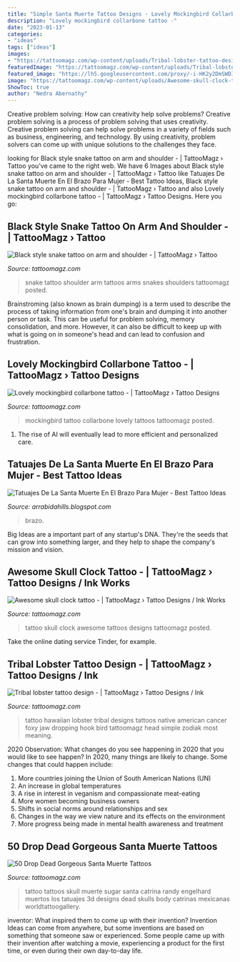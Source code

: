 ```yaml
---
title: "Simple Santa Muerte Tattoo Designs - Lovely Mockingbird Collarbone Tattoo -"
description: "Lovely mockingbird collarbone tattoo -"
date: "2023-01-13"
categories:
- "ideas"
tags: ["ideas"]
images:
- "https://tattoomagz.com/wp-content/uploads/Tribal-lobster-tattoo-design.jpg"
featuredImage: "https://tattoomagz.com/wp-content/uploads/Tribal-lobster-tattoo-design.jpg"
featured_image: "https://lh5.googleusercontent.com/proxy/-i-HK2y2DmSWDIeC0aWgDq7PYN25votQXndIiCvRGfdcm51TURtFigdK9bxsnXJGvN08vtrXpaDuWjkoH4dVCUHAgiAKZmThPKwH6TIwQkA_taVp0CCew0TyQGHTPprb=w1200-h630-p-k-no-nu"
image: "https://tattoomagz.com/wp-content/uploads/Awesome-skull-clock-tattoo-674x900.jpg"
ShowToc: true
author: "Nedra Abernathy"
---
```



Creative problem solving: How can creativity help solve problems?
Creative problem solving is a process of problem solving that uses creativity. Creative problem solving can help solve problems in a variety of fields such as business, engineering, and technology. By using creativity, problem solvers can come up with unique solutions to the challenges they face.

	

		
looking for Black style snake tattoo on arm and shoulder - | TattooMagz › Tattoo you've came to the right web. We have 6 Images about Black style snake tattoo on arm and shoulder - | TattooMagz › Tattoo like Tatuajes De La Santa Muerte En El Brazo Para Mujer - Best Tattoo Ideas, Black style snake tattoo on arm and shoulder - | TattooMagz › Tattoo and also Lovely mockingbird collarbone tattoo - | TattooMagz › Tattoo Designs. Here you go:
		
    
## Black Style Snake Tattoo On Arm And Shoulder - | TattooMagz › Tattoo

<img loading=lazy src="https://tattoomagz.com/wp-content/uploads/Tattoos/Black-style-snake-tattoo-on-arm-and-shoulder-601x900.jpg" onerror="this.onerror=null;this.src='https://tse1.mm.bing.net/th?id=OIP.LsHPBona-i94EisDmIAORgHaLF&amp;pid=15.1';" alt="Black style snake tattoo on arm and shoulder - | TattooMagz › Tattoo">

_Source: tattoomagz.com_

>snake tattoo shoulder arm tattoos arms snakes shoulders tattoomagz posted. 

	

Brainstroming (also known as brain dumping) is a term used to describe the process of taking information from one's brain and dumping it into another person or task. This can be useful for problem solving, memory consolidation, and more. However, it can also be difficult to keep up with what is going on in someone's head and can lead to confusion and frustration.

    
## Lovely Mockingbird Collarbone Tattoo - | TattooMagz › Tattoo Designs

<img loading=lazy src="https://tattoomagz.com/wp-content/uploads/Lovely-mockingbird-collarbone-tattoo.jpg" onerror="this.onerror=null;this.src='https://tse4.mm.bing.net/th?id=OIP.tBRNcFz1OTwkG-CiauBEugHaE8&amp;pid=15.1';" alt="Lovely mockingbird collarbone tattoo - | TattooMagz › Tattoo Designs">

_Source: tattoomagz.com_

>mockingbird tattoo collarbone lovely tattoos tattoomagz posted. 

	

1. The rise of AI will eventually lead to more efficient and personalized care. 

    
## Tatuajes De La Santa Muerte En El Brazo Para Mujer - Best Tattoo Ideas

<img loading=lazy src="https://lh5.googleusercontent.com/proxy/-i-HK2y2DmSWDIeC0aWgDq7PYN25votQXndIiCvRGfdcm51TURtFigdK9bxsnXJGvN08vtrXpaDuWjkoH4dVCUHAgiAKZmThPKwH6TIwQkA_taVp0CCew0TyQGHTPprb=w1200-h630-p-k-no-nu" onerror="this.onerror=null;this.src='https://tse2.mm.bing.net/th?id=OIP.sZqhO8ng2rg93Sy-rhHQiwAAAA&amp;pid=15.1';" alt="Tatuajes De La Santa Muerte En El Brazo Para Mujer - Best Tattoo Ideas">

_Source: arrabidahills.blogspot.com_

>brazo. 

	

Big Ideas are a important part of any startup's DNA. They're the seeds that can grow into something larger, and they help to shape the company's mission and vision.

    
## Awesome Skull Clock Tattoo - | TattooMagz › Tattoo Designs / Ink Works

<img loading=lazy src="https://tattoomagz.com/wp-content/uploads/Awesome-skull-clock-tattoo-674x900.jpg" onerror="this.onerror=null;this.src='https://tse4.mm.bing.net/th?id=OIP.BtUSLreiKtezlraARzhrTgHaJ4&amp;pid=15.1';" alt="Awesome skull clock tattoo - | TattooMagz › Tattoo Designs / Ink Works">

_Source: tattoomagz.com_

>tattoo skull clock awesome tattoos designs tattoomagz posted. 

	

Take the online dating service Tinder, for example.

    
## Tribal Lobster Tattoo Design - | TattooMagz › Tattoo Designs / Ink

<img loading=lazy src="https://tattoomagz.com/wp-content/uploads/Tribal-lobster-tattoo-design.jpg" onerror="this.onerror=null;this.src='https://tse3.mm.bing.net/th?id=OIP.kyptmEwXH-Z-AKaYNMfNMQHaLH&amp;pid=15.1';" alt="Tribal lobster tattoo design - | TattooMagz › Tattoo Designs / Ink">

_Source: tattoomagz.com_

>tattoo hawaiian lobster tribal designs tattoos native american cancer foxy jaw dropping hook bird tattoomagz head simple zodiak most meaning. 

	

2020 Observation: What changes do you see happening in 2020 that you would like to see happen?
In 2020, many things are likely to change. Some changes that could happen include:
1. More countries joining the Union of South American Nations (UN) 
2. An increase in global temperatures 
3. A rise in interest in veganism and compassionate meat-eating 
4. More women becoming business owners 
5. Shifts in social norms around relationships and sex 
6. Changes in the way we view nature and its effects on the environment 
7. More progress being made in mental health awareness and treatment 

    
## 50 Drop Dead Gorgeous Santa Muerte Tattoos

<img loading=lazy src="https://tattoomagz.com/wp-content/uploads/Santa-Muerte-1.jpg" onerror="this.onerror=null;this.src='https://tse4.mm.bing.net/th?id=OIP.bwTQbb-7qUDwtBitEBnAngAAAA&amp;pid=15.1';" alt="50 Drop Dead Gorgeous Santa Muerte Tattoos">

_Source: tattoomagz.com_

>tattoo tattoos skull muerte sugar santa catrina randy engelhard muertos los tatuajes 3d designs dead skulls body catrinas mexicanas worldtattoogallery. 

	

inventor: What inspired them to come up with their invention?
Invention Ideas can come from anywhere, but some inventions are based on something that someone saw or experienced. Some people came up with their invention after watching a movie, experiencing a product for the first time, or even during their own day-to-day life.

